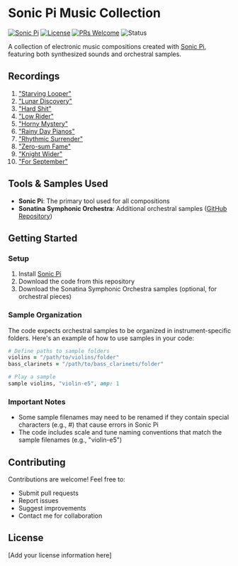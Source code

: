 # Sonic Pi Music Collection

[![Sonic Pi](https://img.shields.io/badge/Made%20with-Sonic%20Pi-E2468A)](https://sonic-pi.net)
[![License](https://img.shields.io/badge/License-MIT-blue.svg)](LICENSE)
[![PRs Welcome](https://img.shields.io/badge/PRs-welcome-brightgreen.svg)](CONTRIBUTING.md)
![Status](https://img.shields.io/badge/Status-Active-success)

A collection of electronic music compositions created with [Sonic Pi](https://sonic-pi.net), featuring both synthesized sounds and orchestral samples.

## Recordings

1. ["Starving Looper"](https://audius.co/streamerd_/starving-looper-431868)
2. ["Lunar Discovery"](https://audius.co/streamerd_/lunar-discovery-431869)
3. ["Hard Shit"](https://audius.co/streamerd_/hard-shit-431872)
4. ["Low Rider"](https://audius.co/streamerd_/low-rider-431870)
5. ["Horny Mystery"](https://audius.co/streamerd_/horny-mystery-431871)
6. ["Rainy Day Pianos"](https://audius.co/streamerd_/rainy-day-pianos)
7. ["Rhythmic Surrender"](https://audius.co/streamerd_/rhythmic-surrender)
8. ["Zero-sum Fame"](https://audius.co/streamerd_/zero-sum-fame)
9. ["Knight Wider"](https://audius.co/streamerd_/knight-wider)
10. ["For September"](https://audius.co/streamerd_/for-september)

## Tools & Samples Used

- **Sonic Pi**: The primary tool used for all compositions
- **Sonatina Symphonic Orchestra**: Additional orchestral samples ([GitHub Repository](https://github.com/peastman/sso))

## Getting Started

### Setup

1. Install [Sonic Pi](https://sonic-pi.net)
2. Download the code from this repository
3. Download the Sonatina Symphonic Orchestra samples (optional, for orchestral pieces)

### Sample Organization

The code expects orchestral samples to be organized in instrument-specific folders. Here's an example of how to use samples in your code:

```ruby
# Define paths to sample folders
violins = "/path/to/violins/folder"
bass_clarinets = "/path/to/bass_clarinets/folder"

# Play a sample
sample violins, "violin-e5", amp: 1
```

### Important Notes

- Some sample filenames may need to be renamed if they contain special characters (e.g., #) that cause errors in Sonic Pi
- The code includes scale and tune naming conventions that match the sample filenames (e.g., "violin-e5")

## Contributing

Contributions are welcome! Feel free to:
- Submit pull requests
- Report issues
- Suggest improvements
- Contact me for collaboration

## License

[Add your license information here]
